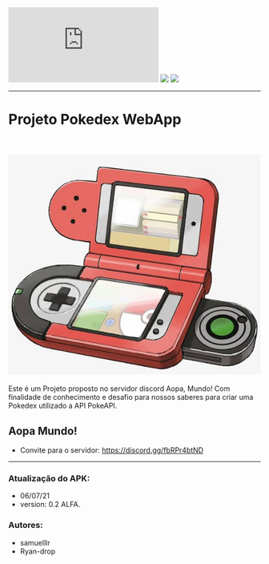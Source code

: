 ![GitHub repo size](https://img.shields.io/github/repo-size/Ryan-drop/Pokedex.rs?color=red)
<img src="https://img.shields.io/badge/version-ALFA-red"/>
<img src="https://img.shields.io/badge/API-PokeAPI-orange"/>

****************

# Projeto Pokedex WebApp
<br/><br/>
<img src="Img-readme.jpeg"/>
<br/><br/>
Este é um Projeto proposto no servidor discord Aopa, Mundo! Com finalidade de conhecimento e desafio para nossos saberes para criar uma Pokedex utilizado a API PokeAPI.

## Aopa Mundo!
 - Convite para o servidor: https://discord.gg/fbRPr4btND

****************
### Atualização do APK: 
 
 - 06/07/21
 - version: 0.2 ALFA.

### Autores:
 - samuelllr
 - Ryan-drop
